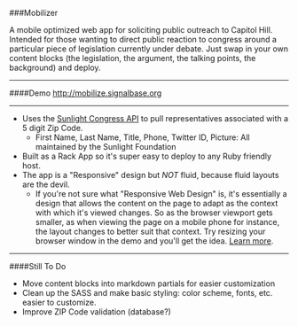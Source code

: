 ###Mobilizer

A mobile optimized web app for soliciting public outreach to Capitol Hill. Intended for those wanting to direct public reaction to congress around a particular piece of legislation currently under debate. Just swap in your own content blocks (the legislation, the argument, the talking points, the background) and deploy.

- - - - 
####Demo
http://mobilize.signalbase.org

- - - - 
* Uses the [Sunlight Congress API](http://services.sunlightlabs.com/docs/Sunlight_Congress_API/) to pull representatives associated with a 5 digit Zip Code.
	* First Name, Last Name, Title, Phone, Twitter ID, Picture: All maintained by the Sunlight Foundation
* Built as a Rack App so it's super easy to deploy to any Ruby friendly host.
* The app is a "Responsive" design but _NOT_ fluid, because fluid layouts are the devil.
	* If you're not sure what "Responsive Web Design" is, it's essentially a design that allows the content on the page to adapt as the context with which it's viewed changes. So as the browser viewport gets smaller, as when viewing the page on a mobile phone for instance, the layout changes to better suit that context. Try resizing your browser window in the demo and you'll get the idea. [Learn more](http://www.alistapart.com/articles/responsive-web-design/).

- - - - 

####Still To Do

* Move content blocks into markdown partials for easier customization
* Clean up the SASS and make basic styling: color scheme, fonts, etc. easier to customize.
* Improve ZIP Code validation (database?)

